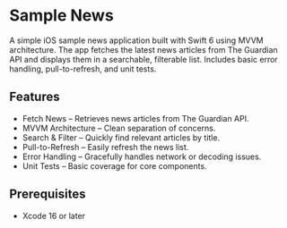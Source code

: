 # Sample News

A simple iOS sample news application built with Swift 6 using MVVM architecture.
The app fetches the latest news articles from The Guardian API and displays them in a searchable, filterable list. Includes basic error handling, pull-to-refresh, and unit tests.

## Features

- Fetch News – Retrieves news articles from The Guardian API.
- MVVM Architecture – Clean separation of concerns.
- Search & Filter – Quickly find relevant articles by title.
- Pull-to-Refresh – Easily refresh the news list.
- Error Handling – Gracefully handles network or decoding issues.
- Unit Tests – Basic coverage for core components.

## Prerequisites

- Xcode 16 or later
